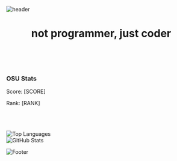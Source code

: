 ![header](https://capsule-render.vercel.app/api?type=waving&color=gradient&height=300&section=header&text=&fontSize=90)


<div align="center">
  <h1>not programmer, just coder</h1>
</div><br><br><br>

<div align="left">
  <h3>OSU Stats</h3>
  <p>Score: [SCORE]</p>
  <p>Rank: [RANK]</p>
</div><br><br><br>

<div align="left">
  <img src="https://github-readme-stats.vercel.app/api/top-langs/?username=root39293&layout=compact" alt="Top Languages">
</div>

<div align="left">
  <img src="https://github-readme-stats.vercel.app/api?username=root39293&show_icons=true" alt="GitHub Stats">
</div>

![Footer](https://capsule-render.vercel.app/api?type=waving&color=gradient&height=200&section=footer)
